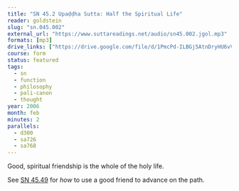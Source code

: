 ```yaml
---
title: "SN 45.2 Upaḍḍha Sutta: Half the Spiritual Life"
reader: goldstein
slug: "sn.045.002"
external_url: "https://www.suttareadings.net/audio/sn45.002.jgol.mp3"
formats: [mp3]
drive_links: ["https://drive.google.com/file/d/1PmcPd-ILBGj5AtnDryHU6vVPriIYzUgv/view?usp=drivesdk"]
course: form
status: featured
tags:
  - sn
  - function
  - philosophy
  - pali-canon
  - thought
year: 2006
month: feb
minutes: 2
parallels:
  - d300
  - sa726
  - sa768
---
```


Good, spiritual friendship is the whole of the holy life.

See [SN 45.49](/content/canon/sn45.49) for _how_ to use a good friend to advance on the path.
